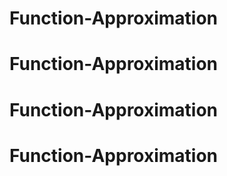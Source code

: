 # Function-Approximation
# Function-Approximation
# Function-Approximation
# Function-Approximation
